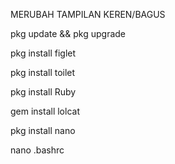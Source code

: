 MERUBAH TAMPILAN KEREN/BAGUS

pkg update && pkg upgrade

pkg install figlet

pkg install toilet

pkg install Ruby

gem install lolcat

pkg install nano

nano .bashrc
